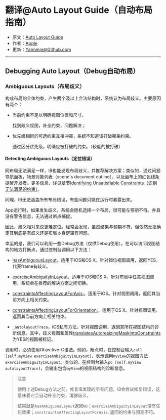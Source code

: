 # 翻译@Auto Layout Guide（自动布局指南）

- 原文：[Auto Layout Guide](https://developer.apple.com/library/content/documentation/UserExperience/Conceptual/AutolayoutPG/index.html#//apple_ref/doc/uid/TP40010853)
- 作者：[Apple](https://developer.apple.com/library/content/navigation/)
- 更新：[Yannmm@Github.com](https://github.com/Yannmm/Auto-Layout-Guide-Chinese-Translation)

---

## Debugging Auto Layout（Debug自动布局）

### Ambiguous Layouts（布局歧义）

构成布局的全体约束，产生两个及以上合法结构时，系统认为布局歧义。主要原因有两个：

- 当前约束不足以明确视图位置和尺寸。

	找到歧义视图，补全约束，问题解决；

- 优先级相同的可选约束互相冲突，系统不知道该打破哪条约束。

	通过区分优先级，明确应被打破的约束。（较低的被打破）
	
#### Detecting Ambiguous Layouts（定位错误）

同布局无法满足一样，IB也能发现布局歧义，并推荐解决方案；类似的，通过问题导航面板，场景对象列表（scene's document outline），以及画布上的红色线条提醒开发者。更多信息，详见章节[Identifying Unsatisfiable Constraints（识别无法满足的约束）](https://developer.apple.com/library/content/documentation/UserExperience/Conceptual/AutolayoutPG/ConflictingLayouts.html#//apple_ref/doc/uid/TP40010853-CH19-SW3)。

同理，IB无法涵盖所有布局错误，有些问题只能在运行时暴露出来。

App运行时，如果发生歧义，系统会随机选择一个布局，很可能与预期不符。并且没有警告信息，无法通过断点捕捉。

因此，歧义相对来说更难定位。经常会发现，虽然结果与预期不符，但依然无法确定其到底是有歧义还是布局本身逻辑有问题。

幸运的是，我们可以利用一些Debug方法（仅供Debug使用）。在可以访问视图结构的地方打断点，通过控制台调用以下方法：

- [hasAmbiguousLayout](https://developer.apple.com/documentation/uikit/uiview/1622517-hasambiguouslayout)，适用于iOS和OS X。针对错位视图调用，返回YES，代表frame有歧义。

- [exerciseAmbiguityInLayout](https://developer.apple.com/documentation/uikit/uiview/1622545-exerciseambiguityinlayout)，适用于iOS和OS X。针对布局中任意视图调用，系统会在推荐的解决方案之间切换。
- [constraintsAffectingLayoutForAxis:](https://developer.apple.com/documentation/uikit/uiview/1622432-constraintsaffectinglayout)，适用于iOS。针对视图调用，返回其当前方向上相关约束。
- [constraintsAffectingLayoutForOrientation:](https://developer.apple.com/documentation/appkit/nsview/1525968-constraintsaffectinglayout)，适用于OS X。针对视图调用，返回其当前方向上相关约束。
- `_autolayoutTrace`，iOS私有方法。针对视图调用，返回其所在视图结构的诊断信息。其中，歧义视图和属性[translatesAutoresizingMaskIntoConstraints](https://developer.apple.com/documentation/uikit/uiview/1622572-translatesautoresizingmaskintoco)为YES的视图被标记。

调用时，必须使用Objective-C语法。例如，断点时，在控制台输入`call [self.myView exerciseAmbiguityInLayout]`，表示调用`myView`的视图方法`exerciseAmbiguityInLayout`。类似的，在控制台输入`po [self.myView autolayoutTrace]`，会输出包含`myView`的视图结构的诊断信息。


>注意
>
>使用上述Debug方法之前，修复IB发现的所有问题。IB会尝试修复错误，这意味着它会自动补全约束，消除歧义。
>
>结果就是`hasAmbiguousLayout`返回`NO`；`exerciseAmbiguityInLayout`没有任何效果；`constraintsAffectingLayoutForAxis:`返回的约束与预期不符。



